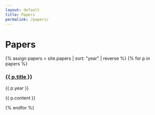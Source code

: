 ```yaml
---
layout: default
title: Papers
permalink: /papers/
---
```


# Papers

<div class="papers-grid">
  {% assign papers = site.papers | sort: "year" | reverse %}
  {% for p in papers %}
  <article class="paper-card">
    <h3 class="paper-title">
      <a href="{{ p.link }}" target="_blank" rel="noopener noreferrer">
        {{ p.title }}
      </a>
    </h3>
    <div class="paper-meta">
      <span class="year">{{ p.year }}</span><br>
    </div>
    <p class="paper-abstract">
      {{ p.content }}
    </p>
  </article>
  {% endfor %}
</div>
